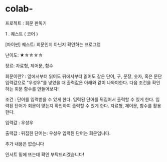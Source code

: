 # colab-

프로젝트 : 회문 판독기


1 . 퀘스트 ( 코어 )

[파이썬] 퀘스트: 회문인지 아닌지 확인하는 프로그램

난이도: ★☆☆☆☆

장르: 자료형, 제어문, 함수

회문이란? : 앞에서부터 읽어도 뒤에서부터 읽어도 같은 단어, 구, 문장, 숫자, 혹은 문단 입력값으로 "우성우"를 넣었을 때 출력값은 아래와 같이 나와야한다. 다음 조건을 확인하는 회문 함수를 만들어보자!

조건 : 단어를 입력받을 수 있게 한다. 입력된 단어를 뒤집어서 출력할 수 있게 한다. 입력된 단어가 회문이 맞는지 확인하여 출력할 수 있게 한다. 자료형, 제어문, 함수를 활용한다.

입력값 : 우성우

출력값 : 뒤집힌 단어는: 우성우 입력된 단어는 회문입니다.

추가 내용은 없습니다

인서트 밑에 뜨는데 확인 부탁드리겠습니다!
